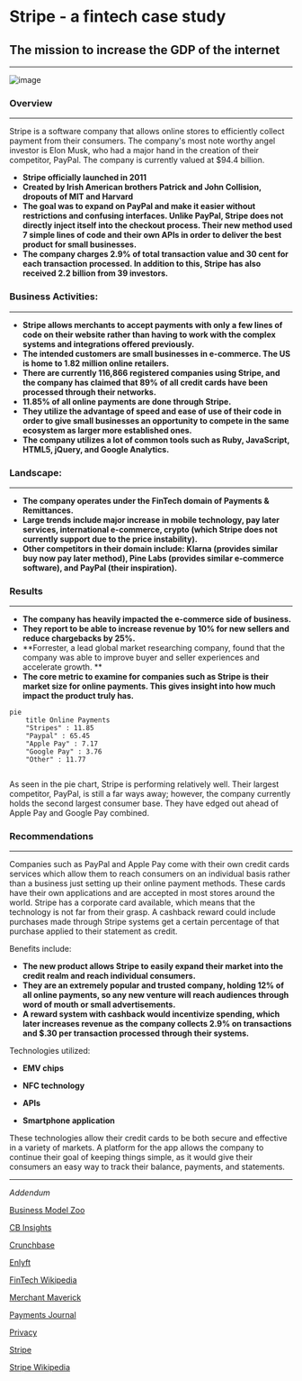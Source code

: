 # Stripe - a fintech case study

## The mission to increase the GDP of the internet

---

![image](https://upload.wikimedia.org/wikipedia/commons/thumb/b/ba/Stripe_Logo%2C_revised_2016.svg/2560px-Stripe_Logo%2C_revised_2016.svg.png)

### Overview

---

Stripe is a software company that allows online stores to efficiently collect payment from their consumers. The company's most note worthy angel investor is Elon Musk, who had a major hand in the creation of their competitor, PayPal. The company is currently valued at $94.4 billion. 

- **Stripe officially launched in 2011**
- **Created by Irish American brothers Patrick and John Collision, dropouts of MIT and Harvard**
- **The goal was to expand on PayPal and make it easier without restrictions and confusing interfaces. Unlike PayPal, Stripe does not directly inject itself into the checkout process. Their new method used 7 simple lines of code and their own APIs in order to deliver the best product for small businesses.**
- **The company charges 2.9% of total transaction value and 30 cent for each transaction processed. In addition to this, Stripe has also received 2.2 billion from 39 investors.**

### Business Activities:

---

- **Stripe allows merchants to accept payments with only a few lines of code on their website rather than having to work with the complex systems and integrations offered previously.**
- **The intended customers are small businesses in e-commerce. The US is home to 1.82 million online retailers.**
- **There are currently 116,866 registered companies using Stripe, and the company has claimed that 89% of all credit cards have been processed through their networks.**
- **11.85% of all online payments are done through Stripe.**
- **They utilize the advantage of speed and ease of use of their code in order to give small businesses an opportunity to compete in the same ecosystem as larger more established ones.**
- **The company utilizes a lot of common tools such as Ruby, JavaScript, HTML5, jQuery, and Google Analytics.** 

### Landscape:

---

- **The company operates under the FinTech domain of Payments & Remittances.**
- **Large trends include major increase in mobile technology, pay later services, international e-commerce, crypto (which Stripe does not currently support due to the price instability).** 
- **Other competitors in their domain include: Klarna (provides similar buy now pay later method), Pine Labs (provides similar e-commerce software), and PayPal (their inspiration).**

### Results

---

- **The company has heavily impacted the e-commerce side of business.**
- **They report to be able to increase revenue by 10% for new sellers and reduce chargebacks by 25%.**
- **Forrester, a lead global market researching company, found that the company was able to improve buyer and seller experiences and accelerate growth. **
- **The core metric to examine for companies such as Stripe is their market size for online payments. This gives insight into how much impact the product truly has.**

```mermaid
pie
	title Online Payments
	"Stripes" : 11.85
	"Paypal" : 65.45
	"Apple Pay" : 7.17
	"Google Pay" : 3.76
	"Other" : 11.77
	
```

As seen in the pie chart, Stripe is performing relatively well. Their largest competitor, PayPal, is still a far ways away; however, the company currently holds the second largest consumer base. They have edged out ahead of Apple Pay and Google Pay combined.  

### Recommendations

---

Companies such as PayPal and Apple Pay come with their own credit cards services which allow them to reach consumers on an individual basis rather than a business just setting up their online payment methods. These cards have their own applications and are accepted in most stores around the world. Stripe has a corporate card available, which means that the technology is not far from their grasp. A cashback reward could include purchases made through Stripe systems get a certain percentage of that purchase applied to their statement as credit. 

Benefits include: 

- **The new product allows Stripe to easily expand their market into the credit realm and reach individual consumers.**
- **They are an extremely popular and trusted company, holding 12% of all online payments, so any new venture will reach audiences through word of mouth or small advertisements.**
- **A reward system with cashback would incentivize spending, which later increases revenue as the company collects 2.9% on transactions and $.30 per transaction processed through their systems.**

Technologies utilized:

- **EMV chips**

- **NFC technology**

- **APIs**

- **Smartphone application** 

These technologies allow their credit cards to be both secure and effective in a variety of markets. A platform for the app allows the company to continue their goal of keeping things simple, as it would give their consumers an easy way to track their balance, payments, and statements.

---

*Addendum*

[Business Model Zoo](https://www.businessmodelzoo.com/exemplars/stripe/#:~:text=Stripe%20makes%20money%20by%20charging,account%20in%20the%20pricing%20model)

[CB Insights](https://www.cbinsights.com/company/stripe/competitors-partners)

[Crunchbase](https://news.crunchbase.com/news/under-the-hood-a-closer-look-at-stripe-the-most-highly-valued-venture-backed-private-company-in-the-us/#:~:text=Stripe's%20business,cents%20for%20each%20payment%20transaction.)

[Enlyft](https://enlyft.com/tech/products/stripe)

[FinTech Wikipedia](https://en.wikipedia.org/wiki/Financial_technology)

[Merchant Maverick](https://www.merchantmaverick.com/how-does-stripe-work/)

[Payments Journal](https://www.paymentsjournal.com/fintech-payment-trends-in-2021-six-experts-weigh-in/)

[Privacy](https://blog.privacy.com/7-technologies-that-sparked-the-card-issuance-revolution/)

[Stripe](https://stripe.com/reports/forrester-tei-2018#:~:text=Platforms%20and%20marketplaces%20achieve%20364,new%20markets%2C%20and%20accelerate%20growth.)

[Stripe Wikipedia](https://en.wikipedia.org/wiki/Stripe_(company))



